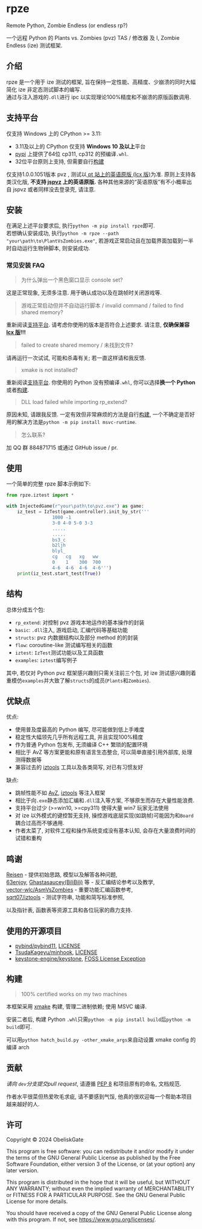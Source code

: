 # rpze

Remote Python, Zombie Endless (or endless rp?)

一个远程 Python 的 Plants vs. Zombies (pvz) TAS / 修改器 及 I, Zombie Endless (ize) 测试框架.

## 介绍

rpze 是一个用于 ize 测试的框架, 旨在保持一定性能、高精度、少崩溃的同时大幅简化 ize 非定态测试脚本的编写.  
通过与注入游戏的`.dll`进行 ipc 以实现理论100%精度和不崩溃的原版函数调用.

## 支持平台
仅支持 Windows 上的 CPython >= 3.11:
- 3.11及以上的 CPython 仅支持 **Windows 10 及以上**平台
- [pypi](https://pypi.org/project/rpze/) 上提供了64位 cp311, cp312 的预编译`.whl`.
- 32位平台原则上支持, 但需要自行[构建](#构建)

仅支持1.0.0.1051版本 pvz , 测试以[ pt 站上的英语原版 (lcx 版)](https://pvz.tools/download/)为准. 原则上支持各类汉化版, **不支持 [jspvz](http://jspvz.com/download.htm) 上的英语原版.** 各种其他来源的“英语原版”有不小概率出自 jspvz 或者同样没去登录壳, 请注意.

## 安装
在满足上述平台要求后, 执行`python -m pip install rpze`即可.  
若想确认安装成功, 执行`python -m rpze --path "your\path\to\PlantVsZombies.exe"`, 若游戏正常启动且在加载界面加载到一半时自动运行生物钟脚本, 则安装成功.
### 常见安装 FAQ

> 为什么弹出一个黑色窗口显示 console set? 

这是正常现象, 无须多注意. 用于确认成功以及在跳帧时关闭游戏等.

> 游戏正常启动但并不自动运行脚本 / invalid command / failed to find shared memory?

重新阅读[支持平台](#支持平台). 请考虑你使用的版本是否符合上述要求. 请注意, **仅确保兼容 [lcx 版](https://pvz.tools/download/)!!!**

> failed to create shared memory / 未找到文件?

请再运行一次试试, 可能和杀毒有关; 若一直这样请和我反馈.

> xmake is not installed?

重新阅读[支持平台](#支持平台). 你使用的 Python 没有预编译`.whl`, 你可以选择**换一个 Python** 或者[构建](#构建).

> DLL load failed while importing rp_extend?

原因未知, 请跟我反馈. 一定有效但非常麻烦的方法是自行[构建](#构建), 一个不确定是否好用的解决方法是`python -m pip install msvc-runtime`.

> 怎么联系?

加 QQ 群 884871715 或通过 GitHub issue / pr.


## 使用
 一个简单的完整 rpze 脚本示例如下:
```python
from rpze.iztest import *

with InjectedGame(r"your\path\to\pvz.exe") as game:
    iz_test = IzTest(game.controller).init_by_str('''
                 1000 -1
                 3-0 4-0 5-0 3-3
                 .....
                 .....
                 bs3_c
                 b2ljh
                 blyl_
                 cg   cg   xg   ww
                 0    1    300  700
                 4-6  4-6  4-6  4-6''')
    print(iz_test.start_test(True))
```

## 结构
总体分成五个包:
- `rp_extend`: 对控制 pvz 游戏本地运作的基本操作的封装
- `basic`: `.dll`注入, 游戏启动, 汇编代码等基础功能
- `structs`: pvz 内数据结构以及部分 method 的的封装
- `flow`: coroutine-like 测试编写相关的函数
- `iztest`: `IzTest`测试功能以及工具函数
- `examples`: `iztest`编写例子

其中, 若仅对 Python pvz 框架感兴趣则只需关注前三个包, 对 ize 测试感兴趣则着重模仿`examples`并大致了解`structs`的成员(`Plants`和`Zombies`).


## 优缺点
优点:
- 使用普及度最高的 Python 编写, 尽可能做到低上手难度
- 稳定性大幅领先几乎所有远程工具, 并且实现100%精度
- 作为普通 Python 包发布, 无须编译 C++ 繁琐的配置环境
- 相比于 AvZ 等方案更能和原有语言生态整合, 可以简单直接引用外部库, 处理测得数据等
- 兼容过去的 [iztools](https://github.com/sqrt07/iztools) 工具以及各类简写, 对已有习惯友好

缺点:
- 跳帧性能不如 [AvZ](https://github.com/vector-wlc/AsmVsZombies), [iztools](https://github.com/sqrt07/iztools) 等注入框架
- 相比于向`.exe`静态添加汇编和`.dll`注入等方案, 不够原生而存在大量性能浪费.
- 支持平台过少 (>=win10, >=cpy311) 使得大量 win7 玩家无法使用
- 对 ize 以外模式的键控暂无支持, 操控游戏底层实现(如跳帧)可能因为和`Board`耦合过高而不够通用.
- 作者太菜了, 对软件工程和操作系统变成没有基本认知, 会存在大量浪费时间的试错和重构

## 鸣谢
[Reisen](https://github.com/alumkal) - 提供初始思路, 模型以及解答各种问题,   
[63enjoy](https://github.com/POP63enjoy), [Ghastasaucey(BiliBili)](https://space.bilibili.com/384775811) 等 - 反汇编结论参考以及教学,  
[vector-wlc/AsmVsZombies](https://github.com/vector-wlc/AsmVsZombies) - 重要功能汇编函数参考,  
[sqrt07/iztools](https://github.com/sqrt07/iztools)  -  测试字符串, 功能和简写标准参照,

以及指针表, 函数表等资源工具和各位玩家的鼎力支持.

## 使用的开源项目
- [pybind/pybind11](https://github.com/pybind/pybind11), [LICENSE](https://github.com/pybind/pybind11/blob/master/LICENSE)
- [TsudaKageyu/minhook](https://github.com/TsudaKageyu/minhook), [LICENSE](https://github.com/TsudaKageyu/minhook/blob/master/LICENSE.txt)
- [keystone-engine/keystone](https://github.com/keystone-engine/keystone), [FOSS License Exception](https://github.com/keystone-engine/keystone/blob/master/EXCEPTIONS-CLIENT)

## 构建
> 100% certified works on my two machines

本框架采用 [xmake](https://xmake.io) 构建, 管理二进制依赖; 使用 MSVC 编译.

安装二者后, 构建 Python `.whl`只需`python -m pip install build`后`python -m build`即可.

可以用`python hatch_build.py -other_xmake_args`来自动设置 xmake config 的编译 arch

## 贡献
*请向 `dev`分支提交pull request*, 请遵循 [PEP 8](https://peps.python.org/pep-0008/) 和项目原有的命名, 文档规范.

作者水平很菜但热爱吹毛求疵, 请不要感到气馁, 他真的很欢迎每一个帮助本项目越来越好的人.

## 许可
Copyright © 2024 ObeliskGate

This program is free software: you can redistribute it and/or modify it under the terms of the GNU General Public License as published by the Free Software Foundation, either version 3 of the License, or (at your option) any later version.

This program is distributed in the hope that it will be useful, but WITHOUT ANY WARRANTY; without even the implied warranty of MERCHANTABILITY or FITNESS FOR A PARTICULAR PURPOSE. See the GNU General Public License for more details.

You should have received a copy of the GNU General Public License along with this program. If not, see https://www.gnu.org/licenses/.